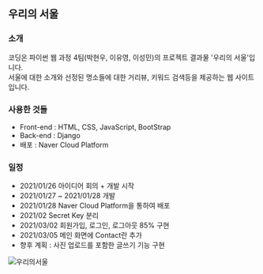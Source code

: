 ## 우리의 서울

### 소개
코딩온 파이썬 웹 과정 4팀(박현우, 이유영, 이성민)의 프로젝트 결과물 '우리의 서울'입니다.  
서울에 대한 소개와 선정된 명소들에 대한 거리뷰, 키워드 검색등을 제공하는 웹 사이트입니다.

### 사용한 것들
- Front-end : HTML, CSS, JavaScript, BootStrap  
- Back-end : Django  
- 배포 : Naver Cloud Platform  

### 일정  
- 2021/01/26 아이디어 회의 + 개발 시작
- 2021/01/27 ~ 2021/01/28 개발
- 2021/01/28 Naver Cloud Platform을 통하여 배포
- 2021/02 Secret Key 분리
- 2021/03/02 회원가입, 로그인, 로그아웃 85% 구현
- 2021/03/05 메인 화면에 Contact란 추가
- 향후 계획 : 사진 업로드를 포함한 글쓰기 기능 구현

![우리의서울](https://user-images.githubusercontent.com/46596758/106293378-49086900-6291-11eb-8d14-abba7d9c6c1d.JPG)
